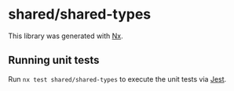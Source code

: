 # shared/shared-types

This library was generated with [Nx](https://nx.dev).

## Running unit tests

Run `nx test shared/shared-types` to execute the unit tests via [Jest](https://jestjs.io).
